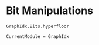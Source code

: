 Bit Manipulations
================

```@docs
GraphIdx.Bits.hyperfloor
```
```@meta
CurrentModule = GraphIdx
```
